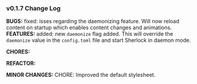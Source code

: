 ### v0.1.7 Change Log
**BUGS:**
fixed: isses regarding the daemonizing feature. Will now reload content on startup which enables content changes and animations.
**FEATURES:**
added: new `daemonize` flag added. This will override the `daemonize` value in the `config.toml` file and start Sherlock in daemon mode.

**CHORES:**

**REFACTOR:**

**MINOR CHANGES:**
CHORE: Improved the default stylesheet.

